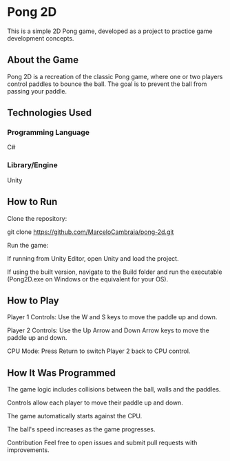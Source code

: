 # Pong 2D

This is a simple 2D Pong game, developed as a project to practice game development concepts.

## About the Game

Pong 2D is a recreation of the classic Pong game, where one or two players control paddles to bounce the ball. The goal is to prevent the ball from passing your paddle.

## Technologies Used

### Programming Language
C#

### Library/Engine
Unity

## How to Run

Clone the repository:

git clone https://github.com/MarceloCambraia/pong-2d.git

Run the game:

If running from Unity Editor, open Unity and load the project.

If using the built version, navigate to the Build folder and run the executable (Pong2D.exe on Windows or the equivalent for your OS).

## How to Play

Player 1 Controls: Use the W and S keys to move the paddle up and down.

Player 2 Controls: Use the Up Arrow and Down Arrow keys to move the paddle up and down.

CPU Mode: Press Return to switch Player 2 back to CPU control.

## How It Was Programmed
The game logic includes collisions between the ball, walls and the paddles.

Controls allow each player to move their paddle up and down.

The game automatically starts against the CPU.

The ball's speed increases as the game progresses.

Contribution
Feel free to open issues and submit pull requests with improvements.

